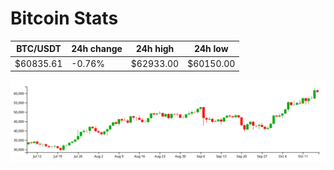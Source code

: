 # Bitcoin Stats

BTC/USDT|24h change|24h high|24h low|
|---|---|---|---|
|$60835.61|-0.76%|$62933.00|$60150.00|

<img src="./chart.svg">
